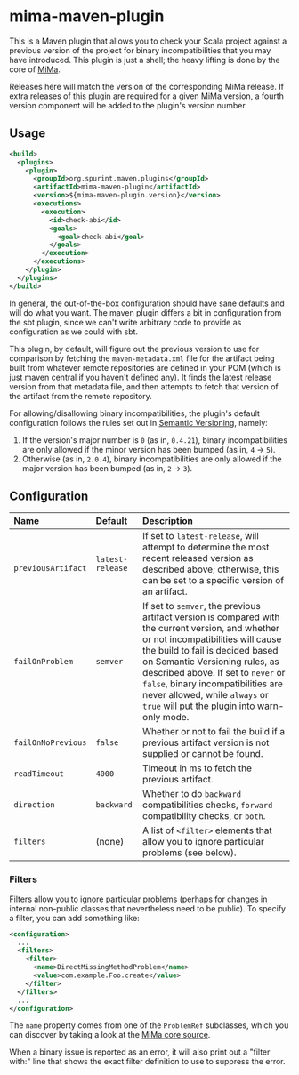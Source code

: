 # mima-maven-plugin

This is a Maven plugin that allows you to check your Scala project
against a previous version of the project for binary incompatibilities
that you may have introduced.  This plugin is just a shell; the heavy
lifting is done by the core of
[MiMa](https://github.com/lightbend/mima).

Releases here will match the version of the corresponding MiMa release.
If extra releases of this plugin are required for a given MiMa version,
a fourth version component will be added to the plugin's version number.

## Usage

```xml
<build>
  <plugins>
    <plugin>
      <groupId>org.spurint.maven.plugins</groupId>
      <artifactId>mima-maven-plugin</artifactId>
      <version>${mima-maven-plugin.version}</version>
      <executions>
        <execution>
          <id>check-abi</id>
          <goals>
            <goal>check-abi</goal>
          </goals>
        </execution>
      </executions>
    </plugin>
  </plugins>
</build>
```

In general, the out-of-the-box configuration should have sane defaults
and will do what you want.  The maven plugin differs a bit in
configuration from the sbt plugin, since we can't write arbitrary code
to provide as configuration as we could with sbt.

This plugin, by default, will figure out the previous version to use for
comparison by fetching the `maven-metadata.xml` file for the artifact
being built from whatever remote repositories are defined in your POM
(which is just maven central if you haven't defined any).  It finds the
latest release version from that metadata file, and then attempts to
fetch that version of the artifact from the remote repository.

For allowing/disallowing binary incompatibilities, the plugin's default
configuration follows the rules set out in [Semantic
Versioning](https://semver.org/), namely:

1. If the version's major number is `0` (as in, `0.4.21`), binary
   incompatibilities are only allowed if the minor version has been
   bumped (as in, `4` -> `5`).
2. Otherwise (as in, `2.0.4`), binary incompatibilities are only allowed
   if the major version has been bumped (as in, `2` -> `3`).

## Configuration

| Name | Default | Description |
|:-----|:--------|:------------|
` previousArtifact` | `latest-release` | If set to `latest-release`, will attempt to determine the most recent released version as described above; otherwise, this can be set to a specific version of an artifact. |
| `failOnProblem` | `semver` | If set to `semver`, the previous artifact version is compared with the current version, and whether or not incompatibilities will cause the build to fail is decided based on Semantic Versioning rules, as described above.  If set to `never` or `false`, binary incompatibilities are never allowed, while `always` or `true` will put the plugin into warn-only mode. |
| `failOnNoPrevious` | `false` | Whether or not to fail the build if a previous artifact version is not supplied or cannot be found. |
| `readTimeout` | `4000` | Timeout in ms to fetch the previous artifact. |
| `direction` | `backward` | Whether to do `backward` compatibilities checks, `forward` compatibility checks, or `both`. |
| `filters` | (none) | A list of `<filter>` elements that allow you to ignore particular problems (see below). |

### Filters

Filters allow you to ignore particular problems (perhaps for changes in
internal non-public classes that nevertheless need to be public).  To
specify a filter, you can add something like:

```xml
<configuration>
  ...
  <filters>
    <filter>
      <name>DirectMissingMethodProblem</name>
      <value>com.example.Foo.create</value>
    </filter>
  </filters>
  ...
</configuration>
```

The `name` property comes from one of the `ProblemRef` subclasses, which
you can discover by taking a look at the [MiMa core
source](https://github.com/lightbend/mima/blob/master/core/src/main/scala/com/typesafe/tools/mima/core/Problems.scala).

When a binary issue is reported as an error, it will also print out a
"filter with:" line that shows the exact filter definition to use to
suppress the error.
